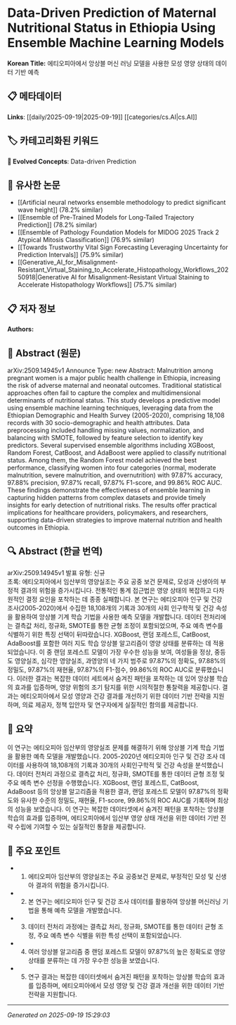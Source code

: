 
# Data-Driven Prediction of Maternal Nutritional Status in Ethiopia Using Ensemble Machine Learning Models

**Korean Title:** 에티오피아에서 앙상블 머신 러닝 모델을 사용한 모성 영양 상태의 데이터 기반 예측

## 📋 메타데이터

**Links**: [[daily/2025-09-19|2025-09-19]] [[categories/cs.AI|cs.AI]]

## 🏷️ 카테고리화된 키워드
**🚀 Evolved Concepts**: Data-driven Prediction

## 🔗 유사한 논문
- [[Artificial neural networks ensemble methodology to predict significant wave height]] (78.2% similar)
- [[Ensemble of Pre-Trained Models for Long-Tailed Trajectory Prediction]] (78.2% similar)
- [[Ensemble of Pathology Foundation Models for MIDOG 2025 Track 2 Atypical Mitosis Classification]] (76.9% similar)
- [[Towards Trustworthy Vital Sign Forecasting Leveraging Uncertainty for Prediction Intervals]] (75.9% similar)
- [[Generative_AI_for_Misalignment-Resistant_Virtual_Staining_to_Accelerate_Histopathology_Workflows_20250918|Generative AI for Misalignment-Resistant Virtual Staining to Accelerate Histopathology Workflows]] (75.7% similar)

## 📋 저자 정보

**Authors:** 

## 📄 Abstract (원문)

arXiv:2509.14945v1 Announce Type: new 
Abstract: Malnutrition among pregnant women is a major public health challenge in Ethiopia, increasing the risk of adverse maternal and neonatal outcomes. Traditional statistical approaches often fail to capture the complex and multidimensional determinants of nutritional status. This study develops a predictive model using ensemble machine learning techniques, leveraging data from the Ethiopian Demographic and Health Survey (2005-2020), comprising 18,108 records with 30 socio-demographic and health attributes. Data preprocessing included handling missing values, normalization, and balancing with SMOTE, followed by feature selection to identify key predictors. Several supervised ensemble algorithms including XGBoost, Random Forest, CatBoost, and AdaBoost were applied to classify nutritional status. Among them, the Random Forest model achieved the best performance, classifying women into four categories (normal, moderate malnutrition, severe malnutrition, and overnutrition) with 97.87% accuracy, 97.88% precision, 97.87% recall, 97.87% F1-score, and 99.86% ROC AUC. These findings demonstrate the effectiveness of ensemble learning in capturing hidden patterns from complex datasets and provide timely insights for early detection of nutritional risks. The results offer practical implications for healthcare providers, policymakers, and researchers, supporting data-driven strategies to improve maternal nutrition and health outcomes in Ethiopia.

## 🔍 Abstract (한글 번역)

arXiv:2509.14945v1 발표 유형: 신규  
초록: 에티오피아에서 임산부의 영양실조는 주요 공중 보건 문제로, 모성과 신생아의 부정적 결과의 위험을 증가시킵니다. 전통적인 통계 접근법은 영양 상태의 복잡하고 다차원적인 결정 요인을 포착하는 데 종종 실패합니다. 본 연구는 에티오피아 인구 및 건강 조사(2005-2020)에서 수집한 18,108개의 기록과 30개의 사회 인구학적 및 건강 속성을 활용하여 앙상블 기계 학습 기법을 사용한 예측 모델을 개발합니다. 데이터 전처리에는 결측값 처리, 정규화, SMOTE를 통한 균형 조정이 포함되었으며, 주요 예측 변수를 식별하기 위한 특징 선택이 뒤따랐습니다. XGBoost, 랜덤 포레스트, CatBoost, AdaBoost를 포함한 여러 지도 학습 앙상블 알고리즘이 영양 상태를 분류하는 데 적용되었습니다. 이 중 랜덤 포레스트 모델이 가장 우수한 성능을 보여, 여성들을 정상, 중등도 영양실조, 심각한 영양실조, 과영양의 네 가지 범주로 97.87%의 정확도, 97.88%의 정밀도, 97.87%의 재현율, 97.87%의 F1-점수, 99.86%의 ROC AUC로 분류했습니다. 이러한 결과는 복잡한 데이터 세트에서 숨겨진 패턴을 포착하는 데 있어 앙상블 학습의 효과를 입증하며, 영양 위험의 조기 탐지를 위한 시의적절한 통찰력을 제공합니다. 결과는 에티오피아에서 모성 영양과 건강 결과를 개선하기 위한 데이터 기반 전략을 지원하며, 의료 제공자, 정책 입안자 및 연구자에게 실질적인 함의를 제공합니다.

## 📝 요약

이 연구는 에티오피아 임산부의 영양실조 문제를 해결하기 위해 앙상블 기계 학습 기법을 활용한 예측 모델을 개발했습니다. 2005-2020년 에티오피아 인구 및 건강 조사 데이터를 사용하여 18,108개의 기록과 30개의 사회인구학적 및 건강 속성을 분석했습니다. 데이터 전처리 과정으로 결측값 처리, 정규화, SMOTE를 통한 데이터 균형 조정 및 주요 예측 변수 선정을 수행했습니다. XGBoost, 랜덤 포레스트, CatBoost, AdaBoost 등의 앙상블 알고리즘을 적용한 결과, 랜덤 포레스트 모델이 97.87%의 정확도와 유사한 수준의 정밀도, 재현율, F1-score, 99.86%의 ROC AUC를 기록하며 최상의 성능을 보였습니다. 이 연구는 복잡한 데이터셋에서 숨겨진 패턴을 포착하는 앙상블 학습의 효과를 입증하며, 에티오피아에서 임산부 영양 상태 개선을 위한 데이터 기반 전략 수립에 기여할 수 있는 실질적인 통찰을 제공합니다.

## 🎯 주요 포인트

- 1. 에티오피아 임산부의 영양실조는 주요 공중보건 문제로, 부정적인 모성 및 신생아 결과의 위험을 증가시킵니다.

- 2. 본 연구는 에티오피아 인구 및 건강 조사 데이터를 활용하여 앙상블 머신러닝 기법을 통해 예측 모델을 개발했습니다.

- 3. 데이터 전처리 과정에는 결측값 처리, 정규화, SMOTE를 통한 데이터 균형 조정, 주요 예측 변수 식별을 위한 특성 선택이 포함되었습니다.

- 4. 여러 앙상블 알고리즘 중 랜덤 포레스트 모델이 97.87%의 높은 정확도로 영양 상태를 분류하는 데 가장 우수한 성능을 보였습니다.

- 5. 연구 결과는 복잡한 데이터셋에서 숨겨진 패턴을 포착하는 앙상블 학습의 효과를 입증하며, 에티오피아에서 모성 영양 및 건강 결과 개선을 위한 데이터 기반 전략을 지원합니다.

---

*Generated on 2025-09-19 15:29:03*
